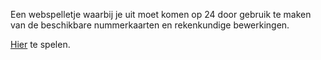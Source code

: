 Een webspelletje waarbij je uit moet komen op 24 door gebruik te maken van de beschikbare nummerkaarten en rekenkundige bewerkingen.

<a href="https://jeffreyvnzanten.github.io/make24/">Hier</a> te spelen.
